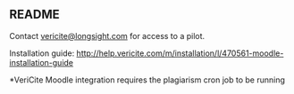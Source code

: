 README
--------
Contact vericite@longsight.com for access to a pilot.

Installation guide: http://help.vericite.com/m/installation/l/470561-moodle-installation-guide

*VeriCite Moodle integration requires the plagiarism cron job to be running

